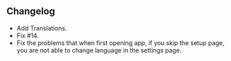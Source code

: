 ## Changelog
 - Add Translations.
 - Fix #14.
 - Fix the problems that when first opening app, if you skip the setup page, you are not able to change language in the settings page.